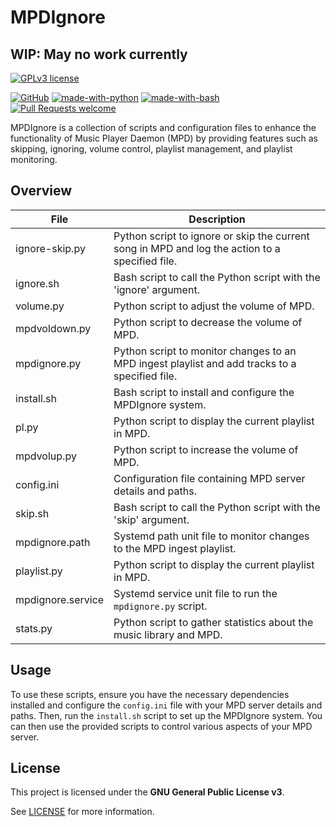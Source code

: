 # MPDIgnore
## WIP: May no work currently

[![GPLv3 license](https://img.shields.io/badge/License-GPLv3-blue.svg)](http://perso.crans.org/besson/LICENSE.html)

[![GitHub](https://badgen.net/badge/icon/github?icon=github&label)](https://github.com)
[![made-with-python](https://img.shields.io/badge/Made%20with-Python-1f425f.svg)](https://www.python.org/)
[![made-with-bash](https://img.shields.io/badge/Made%20with-Bash-1f425f.svg)](https://www.gnu.org/software/bash/)
[![Pull Requests welcome](https://img.shields.io/badge/PRs-welcome-ff69b4.svg?style=flat-square)](https://github.com/bonelifer/mpd-scripts/issues?q=is%3Aissue+is%3Aopen+label%3A%22help+wanted%22)

MPDIgnore is a collection of scripts and configuration files to enhance the functionality of Music Player Daemon (MPD) by providing features such as skipping, ignoring, volume control, playlist management, and playlist monitoring.

## Overview

| File                       | Description                                                                                     |
|----------------------------|-------------------------------------------------------------------------------------------------|
| ignore-skip.py | Python script to ignore or skip the current song in MPD and log the action to a specified file. |
| ignore.sh | Bash script to call the Python script with the 'ignore' argument.                               |
| volume.py | Python script to adjust the volume of MPD.                                                       |
| mpdvoldown.py | Python script to decrease the volume of MPD.                                                      |
| mpdignore.py | Python script to monitor changes to an MPD ingest playlist and add tracks to a specified file.   |
| install.sh | Bash script to install and configure the MPDIgnore system.                                        |
| pl.py | Python script to display the current playlist in MPD.                                             |
| mpdvolup.py | Python script to increase the volume of MPD.                                                      |
| config.ini | Configuration file containing MPD server details and paths.                                       |
| skip.sh | Bash script to call the Python script with the 'skip' argument.                                    |
| mpdignore.path | Systemd path unit file to monitor changes to the MPD ingest playlist.                             |
| playlist.py | Python script to display the current playlist in MPD.                                             |
| mpdignore.service | Systemd service unit file to run the `mpdignore.py` script.                                       |
| stats.py | Python script to gather statistics about the music library and MPD.                                 |

## Usage

To use these scripts, ensure you have the necessary dependencies installed and configure the `config.ini` file with your MPD server details and paths. Then, run the `install.sh` script to set up the MPDIgnore system. You can then use the provided scripts to control various aspects of your MPD server.

## License

This project is licensed under the **GNU General Public License v3**.

See [LICENSE](LICENSE) for more information.
